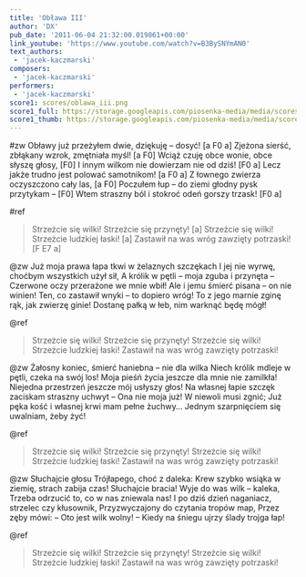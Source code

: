 ```yaml
---
title: 'Obława III'
author: 'DX'
pub_date: '2011-06-04 21:32:00.019861+00:00'
link_youtube: 'https://www.youtube.com/watch?v=B3BySNYmAN0'
text_authors:
 - 'jacek-kaczmarski'
composers:
 - 'jacek-kaczmarski'
performers:
 - 'jacek-kaczmarski'
score1: scores/oblawa_iii.png
score1_full: https://storage.googleapis.com/piosenka-media/media/scores/oblawa_iii.png
score1_thumb: https://storage.googleapis.com/piosenka-media/media/scores/oblawa_iii.png.180x0_q85_upscale.jpg
---
```


#zw
Obławy już przeżyłem dwie, dziękuję – dosyć! [a F0 a]
Zjeżona sierść, zbłąkany wzrok, zmętniała myśl! [a F0]
Wciąż czuję obce wonie, obce słyszę głosy, [F0]
I innym wilkom nie dowierzam nie od dziś! [F0 a]
Lecz jakże trudno jest polować samotnikom! [a F0 a]
Z łownego zwierza oczyszczono cały las, [a F0]
Poczułem łup – do ziemi głodny pysk przytykam – [F0]
Wtem straszny ból i stokroć odeń gorszy trzask! [F0 a]

#ref
>Strzeżcie się wilki! Strzeżcie się przynęty! [a]
>Strzeżcie się wilki! Strzeżcie ludzkiej łaski! [a]
>Zastawił na was wróg zawzięty potrzaski! [F E7 a]

@zw
Już moja prawa łapa tkwi w żelaznych szczękach
I jej nie wyrwę, choćbym wszystkich użył sił,
A królik w pętli – moja zguba i przynęta –
Czerwone oczy przerażone we mnie wbił!
Ale i jemu śmierć pisana – on nie winien!
Ten, co zastawił wnyki – to dopiero wróg!
To z jego marnie zginę rąk, jak zwierzę ginie!
Dostanę pałką w łeb, nim warknąć będę mógł!

@ref
>Strzeżcie się wilki! Strzeżcie się przynęty!
>Strzeżcie się wilki! Strzeżcie ludzkiej łaski!
>Zastawił na was wróg zawzięty potrzaski!

@zw
Żałosny koniec, śmierć haniebna – nie dla wilka
Niech królik mdleje w pętli, czeka na swój los!
Moja pieśń życia jeszcze dla mnie nie zamilkła!
Niejedna przestrzeń jeszcze mój usłyszy głos!
Na własnej łapie szczęk zaciskam straszny uchwyt –
Ona nie moja już! W niewoli musi zgnić;
Już pęka kość i własnej krwi mam pełne żuchwy…
Jednym szarpnięciem się uwalniam, żeby żyć!

@ref
>Strzeżcie się wilki! Strzeżcie się przynęty!
>Strzeżcie się wilki! Strzeżcie ludzkiej łaski!
>Zastawił na was wróg zawzięty potrzaski!

@zw
Słuchajcie głosu Trójłapego, choć z daleka:
Krew szybko wsiąka w ziemię, strach zabija czas!
Słuchajcie bracia! Wyje do was wilk – kaleka,
Trzeba odrzucić to, co w nas zniewala nas!
I po dziś dzień naganiacz, strzelec czy kłusownik,
Przyzwyczajony do czytania tropów map,
Przez zęby mówi: – Oto jest wilk wolny! –
Kiedy na śniegu ujrzy ślady trojga łap!

@ref
>Strzeżcie się wilki! Strzeżcie się przynęty!
>Strzeżcie się wilki! Strzeżcie ludzkiej łaski!
>Zastawił na was wróg zawzięty potrzaski!